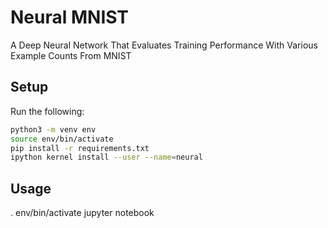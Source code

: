 # Neural MNIST
A Deep Neural Network That Evaluates Training Performance With Various Example Counts From MNIST

## Setup
Run the following:
```bash
python3 -m venv env
source env/bin/activate
pip install -r requirements.txt
ipython kernel install --user --name=neural
```

## Usage
. env/bin/activate
jupyter notebook
